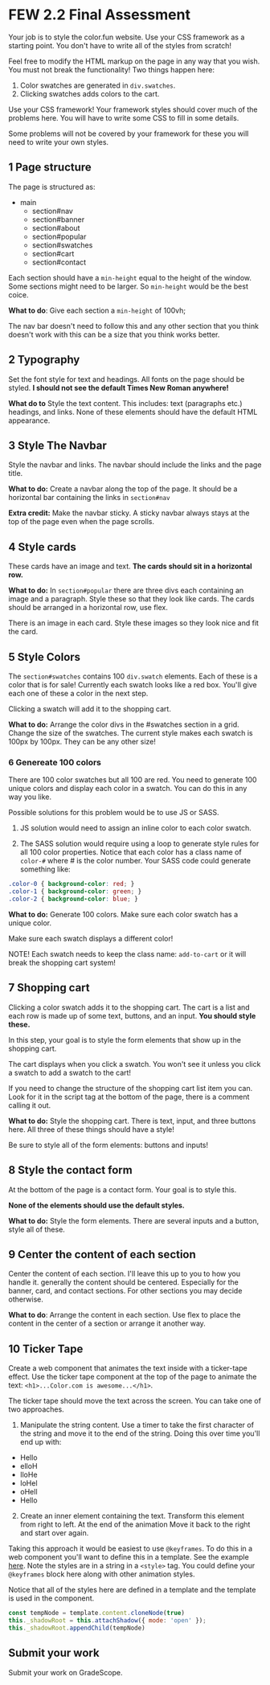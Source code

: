 # FEW 2.2 Final Assessment 

Your job is to style the color.fun website. Use your CSS framework as a starting point. You don't have to write all of the styles from scratch!

Feel free to modify the HTML markup on the page in any way that you wish. You must not break the functionality! Two things happen here: 

1. Color swatches are generated in `div.swatches`. 
2. Clicking swatches adds colors to the cart. 

Use your CSS framework! Your framework styles should cover much of the problems here. You will have to write some CSS to fill in some details.

Some problems will not be covered by your framework for these you will need to write your own styles. 

## 1 Page structure

The page is structured as: 

- main
	- section#nav
	- section#banner
	- section#about
	- section#popular
	- section#swatches
	- section#cart
	- section#contact

Each section should have a `min-height` equal to the height of the window. Some sections might need to be larger. So `min-height` would be the best coice. 

**What to do**: Give each section a `min-height` of 100vh;

The nav bar doesn't need to follow this and any other section that you think doesn't work with this can be a size that you think works better. 

## 2 Typography

Set the font style for text and headings. All fonts on the page should be styled. **I should not see the default Times New Roman anywhere!** 

**What do to** Style the text content. This includes: text (paragraphs etc.) headings, and links. None of these elements should have the default HTML appearance. 

## 3 Style The Navbar 

Style the navbar and links. The navbar should include the links and the page title.

**What to do:** Create a navbar along the top of the page. It should be a horizontal bar containing the links in `section#nav`

**Extra credit:** Make the navbar sticky. A sticky navbar always stays at the top of the page even when the page scrolls. 

## 4 Style cards 

These cards have an image and text. **The cards should sit in a horizontal row.** 

**What to do:** In `section#popular` there are three divs each containing an image and a paragraph. Style these so that they look like cards. The cards should be arranged in a horizontal row, use flex. 

There is an image in each card. Style these images so they look nice and fit the card. 

## 5 Style Colors

The `section#swatches` contains 100 `div.swatch` elements. Each of these is a color that is for sale! Currently each swatch looks like a red box. You'll give each one of these a color in the next step. 

Clicking a swatch will add it to the shopping cart. 

**What to do:** Arrange the color divs in the #swatches section in a grid. Change the size of the swatches. The current style makes each swatch is 100px by 100px. They can be any other size! 

### 6 Genereate 100 colors

There are 100 color swatches but all 100 are red. You need to generate 100 unique colors and display each color in a swatch. You can do this in any way you like. 

Possible solutions for this problem would be to use JS or SASS. 

1) JS solution would need to assign an inline color to each color swatch. 

2) The SASS solution would require using a loop to generate style rules for all 100 color properties. Notice that each color has a class name of `color-#` where # is the color number. Your SASS code could generate something like:  

```CSS
.color-0 { background-color: red; }
.color-1 { background-color: green; }
.color-2 { background-color: blue; }
```

**What to do:** Generate 100 colors. Make sure each color swatch has a unique color. 

Make sure each swatch displays a different color! 

NOTE! Each swatch needs to keep the class name: `add-to-cart` or it will break the shopping cart system! 

## 7 Shopping cart 

Clicking a color swatch adds it to the shopping cart. The cart is a list and each row is made up of some text, buttons, and an input. **You should style these.**

In this step, your goal is to style the form elements that show up in the shopping cart. 

The cart displays when you click a swatch. You won't see it unless you click a swatch to add a swatch to the cart! 

If you need to change the structure of the shopping cart list item you can. Look for it in the script tag at the bottom of the page, there is a comment calling it out. 

**What to do:** Style the shopping cart. There is text, input, and three buttons here. All three of these things should have a style! 

Be sure to style all of the form elements: buttons and inputs!

## 8 Style the contact form

At the bottom of the page is a contact form. Your goal is to style this. 

**None of the elements should use the default styles.**

**What to do:** Style the form elements. There are several inputs and a button, style all of these.

## 9 Center the content of each section

Center the content of each section. I'll leave this up to you to how you handle it. generally the content should be centered. Especially for the banner, card, and contact sections. For other sections you may decide otherwise. 

**What to do**: Arrange the content in each section. Use flex to place the content in the center of a section or arrange it another way.

## 10 Ticker Tape 

Create a web component that animates the text inside with a ticker-tape effect. Use the ticker tape component at the top of the page to animate the text: `<h1>...Color.com is awesome...</h1>`. 

The ticker tape should move the text across the screen. You can take one of two approaches. 

1) Manipulate the string content. Use a timer to take the first character of the string and move it to the end of the string. Doing this over time you'll end up with: 

- Hello
- elloH
- lloHe
- loHel
- oHell
- Hello

2) Create an inner element containing the text. Transform this element from right to left. At the end of the animation Move it back to the right and start over again.

Taking this approach it would be easiest to use `@keyframes`. To do this in a web component you'll want to define this in a template. See the example [here](https://github.com/Tech-at-DU/simple-component). Note the styles are in a string in a `<style>` tag. You could define your `@keyframes` block here along with other animation styles.

Notice that all of the styles here are defined in a template and the template is used in the component. 

```js
const tempNode = template.content.cloneNode(true)
this._shadowRoot = this.attachShadow({ mode: 'open' });
this._shadowRoot.appendChild(tempNode)
```

## Submit your work

Submit your work on GradeScope. 
